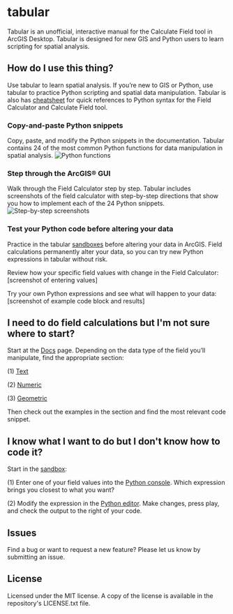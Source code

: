 # tabular
Tabular is an unofficial, interactive manual for the Calculate Field tool in ArcGIS Desktop. Tabular is designed for new GIS and Python users to learn scripting for spatial analysis.

## How do I use this thing?
Use tabular to learn spatial analysis. If you’re new to GIS or Python, use tabular to practice Python scripting and spatial data manipulation. Tabular is also has [cheatsheet](https://soyrice.github.io/tabular/cheatsheet/cheatsheet.pdf) for quick references to Python syntax for the Field Calculator and Calculate Field tool.

### Copy-and-paste Python snippets
Copy, paste, and modify the Python snippets in the documentation. Tabular contains 24 of the most common Python functions for data manipulation in spatial analysis.
![Python functions](https://user-images.githubusercontent.com/22160049/30943412-d9376aca-a3be-11e7-9b2a-a4504deb4197.png)

### Step through the ArcGIS® GUI
Walk through the Field Calculator step by step. Tabular includes screenshots of the field calculator with step-by-step directions that show you how to implement each of the 24 Python snippets.
![Step-by-step screenshots](https://user-images.githubusercontent.com/22160049/30943423-eef84906-a3be-11e7-8051-c3f100a4d663.png)

### Test your Python code before altering your data
Practice in the tabular [sandboxes](https://soyrice.github.io/tabular/sandbox) before altering your data in ArcGIS. Field calculations permanently alter your data, so you can try new Python expressions in tabular without risk.

Review how your specific field values with change in the Field Calculator:
[screenshot of entering values]

Try your own Python expressions and see what will happen to your data:
[screenshot of example code block and results]

## I need to do field calculations but I'm not sure where to start?
Start at the [Docs](https://soyrice.github.io/tabular) page. Depending on the data type of the field you’ll manipulate, find the appropriate section:

(1) [Text](https://soyrice.github.io/tabular/#edit-some-text)

(2) [Numeric](https://soyrice.github.io/tabular/#do-some-math)

(3) [Geometric](https://soyrice.github.io/tabular/#deal-with-geometries)

Then check out the examples in the section and find the most relevant code snippet.

## I know what I want to do but I don't know how to code it?
Start in the [sandbox](https://soyrice.github.io/tabular/sandbox):

(1) Enter one of your field values into the [Python console](https://soyrice.github.io/tabular/sandbox/#play-in-the-sandbox). Which expression brings you closest to what you want?

(2) Modify the expression in the [Python editor](https://soyrice.github.io/tabular/sandbox/#transition-to-arcgis). Make changes, press play, and check the output to the right of your code.

## Issues
Find a bug or want to request a new feature? Please let us know by submitting an issue.

## License
Licensed under the MIT license. A copy of the license is available in the repository's LICENSE.txt file.
